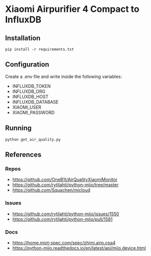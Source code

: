 # Xiaomi Airpurifier 4 Compact to InfluxDB

## Installation

```pip install -r requirements.txt```

## Configuration

Create a .env file and write inside the following variables:

* INFLUXDB_TOKEN
* INFLUXDB_ORG
* INFLUXDB_HOST
* INFLUXDB_DATABASE
* XIAOMI_USER
* XIAOMI_PASSWORD

## Running

```python get_air_quality.py```

## References

### Repos

* https://github.com/OneB1t/AirQualityXiaomiMonitor
* https://github.com/rytilahti/python-miio/tree/master
* https://github.com/Squachen/micloud

### Issues

* https://github.com/rytilahti/python-miio/issues/1550
* https://github.com/rytilahti/python-miio/pull/1581

### Docs

* https://home.miot-spec.com/spec/zhimi.airp.cpa4
* https://python-miio.readthedocs.io/en/latest/api/miio.device.html